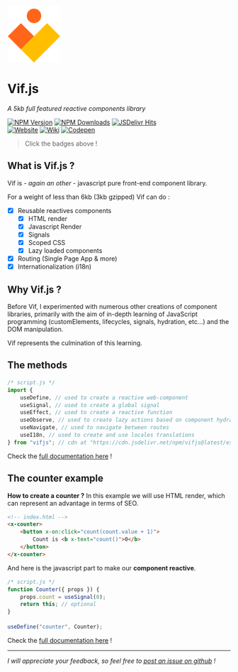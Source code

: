 ![logo](https://raw.githubusercontent.com/vifjs/vif/main/docs/assets/images/logo.svg)

# Vif.js

_A 5kb full featured reactive components library_

[![NPM Version](https://img.shields.io/npm/v/vifjs.svg?style=for-the-badge)](https://www.npmjs.com/package/vifjs)
[![NPM Downloads](https://img.shields.io/npm/dm/vifjs.svg?style=for-the-badge)](https://www.npmjs.com/package/vifjs)
[![JSDelivr Hits](https://img.shields.io/jsdelivr/npm/hm/vifjs?style=for-the-badge)](https://www.jsdelivr.com/package/npm/vifjs)<br>
[![Website](https://img.shields.io/badge/Website-vifjs.dev-coral?style=for-the-badge)](https://vifjs.dev)
[![Wiki](https://img.shields.io/badge/Wiki-Documentation-blue?style=for-the-badge)](https://github.com/vifjs/vif/tree/main/wiki/README.md)
[![Codepen](https://img.shields.io/badge/Demos-codepen.io-seagreen?style=for-the-badge)](https://codepen.io/collection/WvPrEb)

> Click the badges above !

## What is Vif.js ?

Vif is - _again an other_ - javascript pure front-end component library.

For a weight of less than 6kb (3kb gzipped) Vif can do :

-   [x] Reusable reactives components
    -   [x] HTML render
    -   [x] Javascript Render
    -   [x] Signals
    -   [x] Scoped CSS
    -   [x] Lazy loaded components
-   [x] Routing (Single Page App & more)
-   [x] Internationalization (i18n)

## Why Vif.js ?

Before Vif, I experimented with numerous other creations of component libraries, primarily with the aim of in-depth learning of JavaScript programming (customElements, lifecycles, signals, hydration, etc...) and the DOM manipulation.

Vif represents the culmination of this learning.

## The methods

```js
/* script.js */
import {
    useDefine, // used to create a reactive web-component
    useSignal, // used to create a global signal
    useEffect, // used to create a reactive function
    useObserve, // used to create lazy actions based on component hydration
    useNavigate, // used to navigate between routes
    useI18n, // used to create and use locales translations
} from "vifjs"; // cdn at "https://cdn.jsdelivr.net/npm/vifjs@latest/esm/vif.js"
```

Check the [full documentation here](https://github.com/vifjs/vif/tree/main/wiki/README.md) !

## The counter example

**How to create a counter ?** In this example we will use HTML render, which can represent an advantage in terms of SEO.

```html
<!-- index.html -->
<x-counter>
    <button x-on:click="count(count.value + 1)">
        Count is <b x-text="count()">0</b>
    </button>
</x-counter>
```

And here is the javascript part to make our **component reactive**.

```js
/* script.js */
function Counter({ props }) {
    props.count = useSignal(0);
    return this; // optional
}

useDefine("counter", Counter);
```

Check the [full documentation here](https://github.com/vifjs/vif/tree/main/wiki/README.md) !

---

_I will appreciate your feedback, so feel free to [post an issue on github](https://github.com/vifjs/vif/issues) !_

